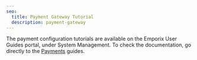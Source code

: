 ```yaml
---
seo:
  title: Payment Gateway Tutorial
  description: payment-gateway
---
```


The payment configuration tutorials are available on the Emporix User Guides portal, under System Management. 
To check the documentation, go directly to the [Payments](https://developer.emporix.io/documentation-portal/extensibility-and-integrations/payments) guides.


